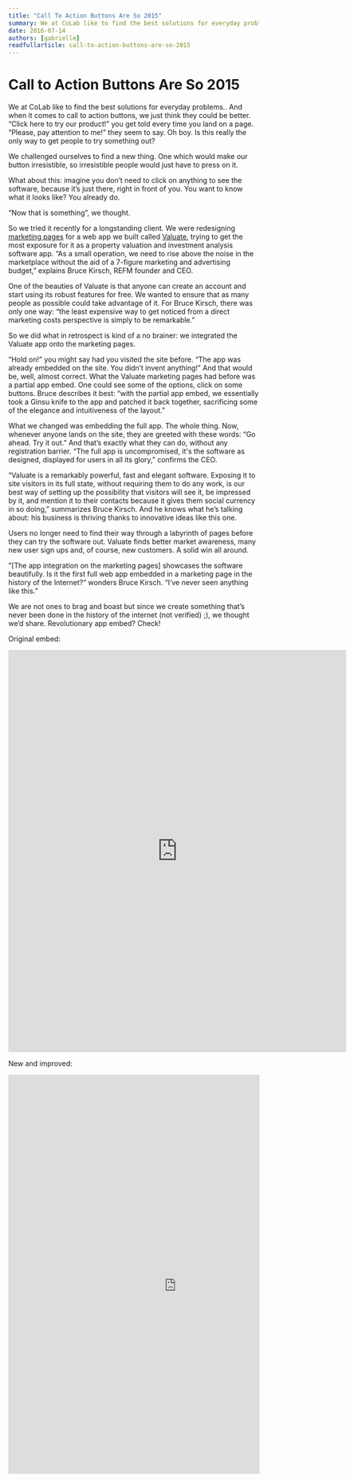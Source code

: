 ```yaml
---
title: "Call To Action Buttons Are So 2015"
summary: We at CoLab like to find the best solutions for everyday problems.. And when it comes to call to action buttons, we just think they could be better. “Click here to try our product!” you get told every time you land on a page. “Please, pay attention to me!” they seem to say. Oh boy. Is this really the only way to get people to try something out?
date: 2016-07-14
authors: [gabrielle]
readfullarticle: call-to-action-buttons-are-so-2015
---
```


# Call to Action Buttons Are So 2015

We at CoLab like to find the best solutions for everyday problems.. And when it comes to call to action buttons, we just think they could be better. “Click here to try our product!” you get told every time you land on a page. “Please, pay attention to me!” they seem to say. Oh boy. Is this really the only way to get people to try something out?

We challenged ourselves to find a new thing. One which would make our button irresistible, so irresistible people would just have to press on it. 
 
What about this: imagine you don’t need to click on anything to see the software, because it’s just there, right in front of you. You want to know what it looks like? You already do. 

“Now that is something”, we thought. 

So we tried it recently for a longstanding client. We were redesigning [marketing pages](https://www.getrefm.com/valuate/) for a web app we built called [Valuate](https://app.getrefm.com/#/login), trying to get the most exposure for it as a property valuation and investment analysis software app. “As a small operation, we need to rise above the noise in the marketplace without the aid of a 7-figure marketing and advertising budget,” explains Bruce Kirsch, REFM founder and CEO. 

One of the beauties of Valuate is that anyone can create an account and start using its robust features for free. We wanted to ensure that as many people as possible could take advantage of it. For Bruce Kirsch, there was only one way: “the least expensive way to get noticed from a direct marketing costs perspective is simply to be remarkable.”

So we did what in retrospect is kind of a no brainer: we integrated the Valuate app onto the marketing pages. 

“Hold on!” you might say had you visited the site before. “The app was already embedded on the site. You didn’t invent anything!” And that would be, well, almost correct. What the Valuate marketing pages had before was a partial app embed. One could see some of the options, click on some buttons. Bruce describes it best: “with the partial app embed, we essentially took a Ginsu knife to the app and patched it back together, sacrificing some of the elegance and intuitiveness of the layout.”

What we changed was embedding the full app. The whole thing. Now, whenever anyone lands on the site, they are greeted with these words: “Go ahead. Try it out.” And that’s exactly what they can do, without any registration barrier. “The full app is uncompromised, it's the software as designed, displayed for users in all its glory,” confirms the CEO.

“Valuate is a remarkably powerful, fast and elegant software. Exposing it to site visitors in its full state, without requiring them to do any work, is our best way of setting up the possibility that visitors will see it, be impressed by it, and mention it to their contacts because it gives them social currency in so doing,” summarizes Bruce Kirsch. And he knows what he’s talking about: his business is thriving thanks to innovative ideas like this one.

Users no longer need to find their way through a labyrinth of pages before they can try the software out. Valuate finds better market awareness, many new user sign ups and, of course, new customers. A solid win all around.

”[The app integration on the marketing pages] showcases the software beautifully. Is it the first full web app embedded in a marketing page in the history of the Internet?” wonders Bruce Kirsch. “I’ve never seen anything like this.” 

We are not ones to brag and boast but since we create something that’s never been done in the history of the internet (not verified) ;), we thought we’d share. Revolutionary app embed? Check!




Original embed:
<iframe src="https://app.getrefm.com#/embed/1?id=/embed/transaction-runs/573df76671b3f7142a7cb1ff/514522122" frameborder="0" style="width:678px; height: 806px"></iframe>

New and improved:
<div style="width:100%; height: 800px; overflow:hidden">
  <iframe src="https://app.getrefm.com/#/share/transaction-runs/573df76671b3f7142a7cb1ff/-5478938058?public=true&amp;email=null" height="150" width="500" style="
  width: 1200px;
  height: 1510px;
  border: 0px;
  overflow: hidden;
  -moz-transform: scale(0.56);
  -moz-transform-origin: 0 0;
  -o-transform: scale(0.56);
  -o-transform-origin: 0 0;
  -webkit-transform: scale(0.56);
  -webkit-transform-origin: 0 0;
  transform: scale(0.56);
  transform-origin: 0 0;"></iframe>
</div>
